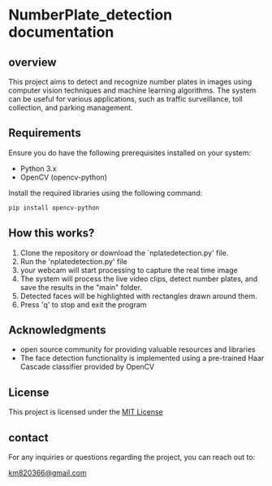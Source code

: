 # NumberPlate_detection documentation 

## overview

This project aims to detect and recognize number plates in images using computer vision techniques and machine learning algorithms. The system can be useful for various applications, such as traffic surveillance, toll collection, and parking management.

## Requirements

Ensure you do have the following prerequisites installed on your system:
- Python 3.x
- OpenCV (opencv-python)

Install the required libraries using the following command:

```bash
pip install opencv-python
```

## How this works?
1. Clone the repository or download the `nplatedetection.py' file.
2. Run the 'nplatedetection.py' file
3. your webcam will start processing to capture the real time image
4. The system will process the live video clips, detect number plates, and save the results in the "main" folder.
5. Detected faces will be highlighted with rectangles drawn around them.
6. Press 'q' to stop and exit the program


## Acknowledgments
- open source community for providing valuable resources and libraries
- The face detection functionality is implemented using a pre-trained Haar Cascade classifier provided by OpenCV

## License
This project is licensed under the [MIT License](LICENSE)

## contact

For any inquiries or questions regarding the project, you can reach out to:

km820366@gmail.com
